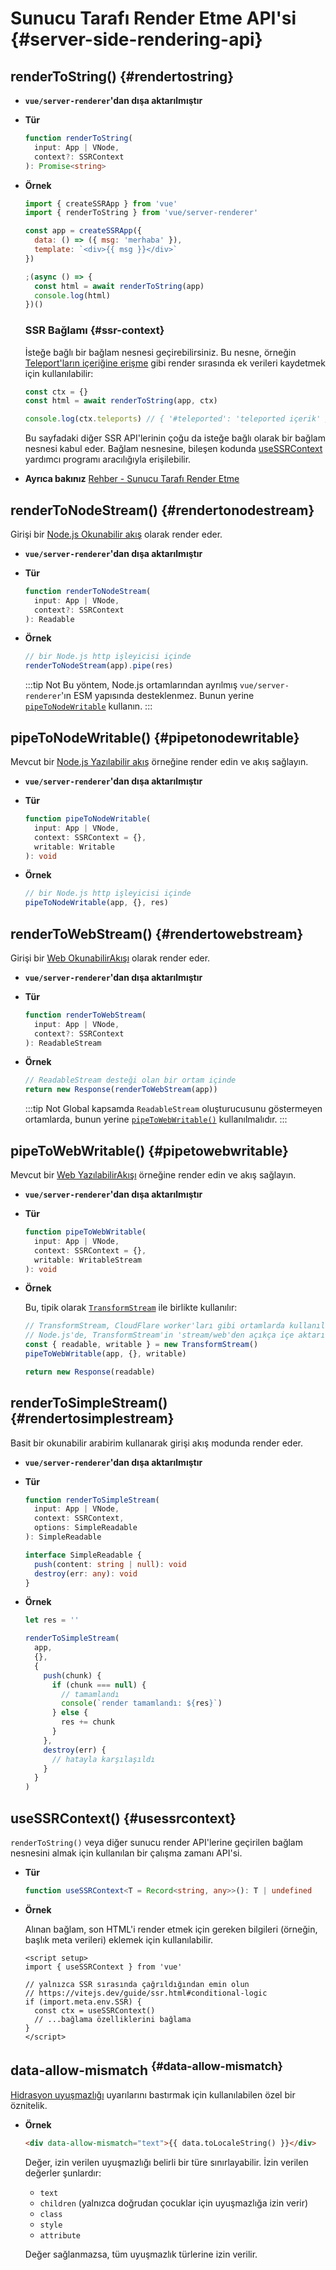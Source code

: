 # Sunucu Tarafı Render Etme API'si {#server-side-rendering-api}

## renderToString() {#rendertostring}

- **`vue/server-renderer`'dan dışa aktarılmıştır**

- **Tür**

  ```ts
  function renderToString(
    input: App | VNode,
    context?: SSRContext
  ): Promise<string>
  ```

- **Örnek**

  ```js
  import { createSSRApp } from 'vue'
  import { renderToString } from 'vue/server-renderer'

  const app = createSSRApp({
    data: () => ({ msg: 'merhaba' }),
    template: `<div>{{ msg }}</div>`
  })

  ;(async () => {
    const html = await renderToString(app)
    console.log(html)
  })()
  ```

  ### SSR Bağlamı {#ssr-context}

  İsteğe bağlı bir bağlam nesnesi geçirebilirsiniz. Bu nesne, örneğin [Teleport'ların içeriğine erişme](/guide/scaling-up/ssr#teleports) gibi render sırasında ek verileri kaydetmek için kullanılabilir:

  ```js
  const ctx = {}
  const html = await renderToString(app, ctx)

  console.log(ctx.teleports) // { '#teleported': 'teleported içerik' }
  ```

  Bu sayfadaki diğer SSR API'lerinin çoğu da isteğe bağlı olarak bir bağlam nesnesi kabul eder. Bağlam nesnesine, bileşen kodunda [useSSRContext](#usessrcontext) yardımcı programı aracılığıyla erişilebilir.

- **Ayrıca bakınız** [Rehber - Sunucu Tarafı Render Etme](/guide/scaling-up/ssr)

## renderToNodeStream() {#rendertonodestream}

Girişi bir [Node.js Okunabilir akış](https://nodejs.org/api/stream.html#stream_class_stream_readable) olarak render eder.

- **`vue/server-renderer`'dan dışa aktarılmıştır**

- **Tür**

  ```ts
  function renderToNodeStream(
    input: App | VNode,
    context?: SSRContext
  ): Readable
  ```

- **Örnek**

  ```js
  // bir Node.js http işleyicisi içinde
  renderToNodeStream(app).pipe(res)
  ```

  :::tip Not
  Bu yöntem, Node.js ortamlarından ayrılmış `vue/server-renderer`'ın ESM yapısında desteklenmez. Bunun yerine [`pipeToNodeWritable`](#pipetonodewritable) kullanın.
  :::

## pipeToNodeWritable() {#pipetonodewritable}

Mevcut bir [Node.js Yazılabilir akış](https://nodejs.org/api/stream.html#stream_writable_streams) örneğine render edin ve akış sağlayın.

- **`vue/server-renderer`'dan dışa aktarılmıştır**

- **Tür**

  ```ts
  function pipeToNodeWritable(
    input: App | VNode,
    context: SSRContext = {},
    writable: Writable
  ): void
  ```

- **Örnek**

  ```js
  // bir Node.js http işleyicisi içinde
  pipeToNodeWritable(app, {}, res)
  ```

## renderToWebStream() {#rendertowebstream}

Girişi bir [Web OkunabilirAkışı](https://developer.mozilla.org/en-US/docs/Web/API/Streams_API) olarak render eder.

- **`vue/server-renderer`'dan dışa aktarılmıştır**

- **Tür**

  ```ts
  function renderToWebStream(
    input: App | VNode,
    context?: SSRContext
  ): ReadableStream
  ```

- **Örnek**

  ```js
  // ReadableStream desteği olan bir ortam içinde
  return new Response(renderToWebStream(app))
  ```

  :::tip Not
  Global kapsamda `ReadableStream` oluşturucusunu göstermeyen ortamlarda, bunun yerine [`pipeToWebWritable()`](#pipetowebwritable) kullanılmalıdır.
  :::

## pipeToWebWritable() {#pipetowebwritable}

Mevcut bir [Web YazılabilirAkışı](https://developer.mozilla.org/en-US/docs/Web/API/WritableStream) örneğine render edin ve akış sağlayın.

- **`vue/server-renderer`'dan dışa aktarılmıştır**

- **Tür**

  ```ts
  function pipeToWebWritable(
    input: App | VNode,
    context: SSRContext = {},
    writable: WritableStream
  ): void
  ```

- **Örnek**

  Bu, tipik olarak [`TransformStream`](https://developer.mozilla.org/en-US/docs/Web/API/TransformStream) ile birlikte kullanılır:

  ```js
  // TransformStream, CloudFlare worker'ları gibi ortamlarda kullanılabilir.
  // Node.js'de, TransformStream'in 'stream/web'den açıkça içe aktarılması gerekir
  const { readable, writable } = new TransformStream()
  pipeToWebWritable(app, {}, writable)

  return new Response(readable)
  ```

## renderToSimpleStream() {#rendertosimplestream}

Basit bir okunabilir arabirim kullanarak girişi akış modunda render eder.

- **`vue/server-renderer`'dan dışa aktarılmıştır**

- **Tür**

  ```ts
  function renderToSimpleStream(
    input: App | VNode,
    context: SSRContext,
    options: SimpleReadable
  ): SimpleReadable

  interface SimpleReadable {
    push(content: string | null): void
    destroy(err: any): void
  }
  ```

- **Örnek**

  ```js
  let res = ''

  renderToSimpleStream(
    app,
    {},
    {
      push(chunk) {
        if (chunk === null) {
          // tamamlandı
          console(`render tamamlandı: ${res}`)
        } else {
          res += chunk
        }
      },
      destroy(err) {
        // hatayla karşılaşıldı
      }
    }
  )
  ```

## useSSRContext() {#usessrcontext}

`renderToString()` veya diğer sunucu render API'lerine geçirilen bağlam nesnesini almak için kullanılan bir çalışma zamanı API'si.

- **Tür**

  ```ts
  function useSSRContext<T = Record<string, any>>(): T | undefined
  ```

- **Örnek**

  Alınan bağlam, son HTML'i render etmek için gereken bilgileri (örneğin, başlık meta verileri) eklemek için kullanılabilir.

  ```vue
  <script setup>
  import { useSSRContext } from 'vue'

  // yalnızca SSR sırasında çağrıldığından emin olun
  // https://vitejs.dev/guide/ssr.html#conditional-logic
  if (import.meta.env.SSR) {
    const ctx = useSSRContext()
    // ...bağlama özelliklerini bağlama
  }
  </script>
  ```

## data-allow-mismatch <sup class="vt-badge" data-text="3.5+" /> {#data-allow-mismatch}

[Hidrasyon uyuşmazlığı](/guide/scaling-up/ssr#hydration-mismatch) uyarılarını bastırmak için kullanılabilen özel bir öznitelik.

- **Örnek**

  ```html
  <div data-allow-mismatch="text">{{ data.toLocaleString() }}</div>
  ```

  Değer, izin verilen uyuşmazlığı belirli bir türe sınırlayabilir. İzin verilen değerler şunlardır:

  - `text`
  - `children` (yalnızca doğrudan çocuklar için uyuşmazlığa izin verir)
  - `class`
  - `style`
  - `attribute`

  Değer sağlanmazsa, tüm uyuşmazlık türlerine izin verilir.
